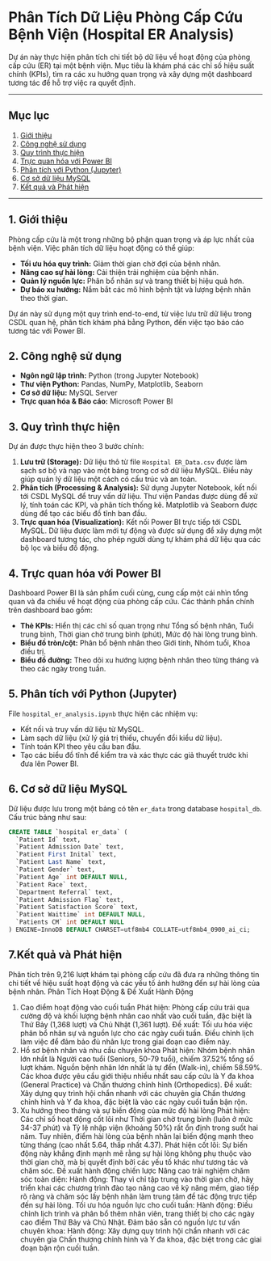 # Phân Tích Dữ Liệu Phòng Cấp Cứu Bệnh Viện (Hospital ER Analysis)

Dự án này thực hiện phân tích chi tiết bộ dữ liệu về hoạt động của phòng cấp cứu (ER) tại một bệnh viện. Mục tiêu là khám phá các chỉ số hiệu suất chính (KPIs), tìm ra các xu hướng quan trọng và xây dựng một dashboard tương tác để hỗ trợ việc ra quyết định.

---

## Mục lục
1. [Giới thiệu](#1-giới-thiệu)
2. [Công nghệ sử dụng](#2-công-nghệ-sử-dụng)
3. [Quy trình thực hiện](#3-quy-trình-thực-hiện)
4. [Trực quan hóa với Power BI](#4-trực-quan-hóa-với-power-bi)
5. [Phân tích với Python (Jupyter)](#5-phân-tích-với-python-jupyter)
6. [Cơ sở dữ liệu MySQL](#6-cơ-sở-dữ-liệu-mysql)
7. [Kết quả và Phát hiện](#7-kết-quả-và-phát-hiện)

---

## 1. Giới thiệu

Phòng cấp cứu là một trong những bộ phận quan trọng và áp lực nhất của bệnh viện. Việc phân tích dữ liệu hoạt động có thể giúp:

* **Tối ưu hóa quy trình:** Giảm thời gian chờ đợi của bệnh nhân.
* **Nâng cao sự hài lòng:** Cải thiện trải nghiệm của bệnh nhân.
* **Quản lý nguồn lực:** Phân bổ nhân sự và trang thiết bị hiệu quả hơn.
* **Dự báo xu hướng:** Nắm bắt các mô hình bệnh tật và lượng bệnh nhân theo thời gian.

Dự án này sử dụng một quy trình end-to-end, từ việc lưu trữ dữ liệu trong CSDL quan hệ, phân tích khám phá bằng Python, đến việc tạo báo cáo tương tác với Power BI.

## 2. Công nghệ sử dụng

* **Ngôn ngữ lập trình:** Python (trong Jupyter Notebook)
* **Thư viện Python:** Pandas, NumPy, Matplotlib, Seaborn
* **Cơ sở dữ liệu:** MySQL Server
* **Trực quan hóa & Báo cáo:** Microsoft Power BI

## 3. Quy trình thực hiện

Dự án được thực hiện theo 3 bước chính:

1.  **Lưu trữ (Storage):** Dữ liệu thô từ file `Hospital ER_Data.csv` được làm sạch sơ bộ và nạp vào một bảng trong cơ sở dữ liệu MySQL. Điều này giúp quản lý dữ liệu một cách có cấu trúc và an toàn.
2.  **Phân tích (Processing & Analysis):** Sử dụng Jupyter Notebook, kết nối tới CSDL MySQL để truy vấn dữ liệu. Thư viện Pandas được dùng để xử lý, tính toán các KPI, và phân tích thống kê. Matplotlib và Seaborn được dùng để tạo các biểu đồ tĩnh ban đầu.
3.  **Trực quan hóa (Visualization):** Kết nối Power BI trực tiếp tới CSDL MySQL. Dữ liệu được làm mới tự động và được sử dụng để xây dựng một dashboard tương tác, cho phép người dùng tự khám phá dữ liệu qua các bộ lọc và biểu đồ động.

## 4. Trực quan hóa với Power BI

Dashboard Power BI là sản phẩm cuối cùng, cung cấp một cái nhìn tổng quan và đa chiều về hoạt động của phòng cấp cứu. Các thành phần chính trên dashboard bao gồm:

* **Thẻ KPIs:** Hiển thị các chỉ số quan trọng như Tổng số bệnh nhân, Tuổi trung bình, Thời gian chờ trung bình (phút), Mức độ hài lòng trung bình.
* **Biểu đồ tròn/cột:** Phân bổ bệnh nhân theo Giới tính, Nhóm tuổi, Khoa điều trị.
* **Biểu đồ đường:** Theo dõi xu hướng lượng bệnh nhân theo từng tháng và theo các ngày trong tuần.

## 5. Phân tích với Python (Jupyter)

File `hospital_er_analysis.ipynb` thực hiện các nhiệm vụ:

* Kết nối và truy vấn dữ liệu từ MySQL.
* Làm sạch dữ liệu (xử lý giá trị thiếu, chuyển đổi kiểu dữ liệu).
* Tính toán KPI theo yêu cầu ban đầu.
* Tạo các biểu đồ tĩnh để kiểm tra và xác thực các giả thuyết trước khi đưa lên Power BI.

## 6. Cơ sở dữ liệu MySQL

Dữ liệu được lưu trong một bảng có tên `er_data` trong database `hospital_db`. Cấu trúc bảng như sau:
```sql
CREATE TABLE `hospital er_data` (
  `Patient Id` text,
  `Patient Admission Date` text,
  `Patient First Inital` text,
  `Patient Last Name` text,
  `Patient Gender` text,
  `Patient Age` int DEFAULT NULL,
  `Patient Race` text,
  `Department Referral` text,
  `Patient Admission Flag` text,
  `Patient Satisfaction Score` text,
  `Patient Waittime` int DEFAULT NULL,
  `Patients CM` int DEFAULT NULL
) ENGINE=InnoDB DEFAULT CHARSET=utf8mb4 COLLATE=utf8mb4_0900_ai_ci;
```

## 7.Kết quả và Phát hiện
Phân tích trên 9,216 lượt khám tại phòng cấp cứu đã đưa ra những thông tin chi tiết về hiệu suất hoạt động và các yếu tố ảnh hưởng đến sự hài lòng của bệnh nhân.
Phân Tích Hoạt Động & Đề Xuất Hành Động
1. Cao điểm hoạt động vào cuối tuần
Phát hiện: Phòng cấp cứu trải qua cường độ và khối lượng bệnh nhân cao nhất vào cuối tuần, đặc biệt là Thứ Bảy (1,368 lượt) và Chủ Nhật (1,361 lượt).
Đề xuất: Tối ưu hóa việc phân bổ nhân sự và nguồn lực cho các ngày cuối tuần. Điều chỉnh lịch làm việc để đảm bảo đủ nhân lực trong giai đoạn cao điểm này.
2. Hồ sơ bệnh nhân và nhu cầu chuyên khoa
Phát hiện: Nhóm bệnh nhân lớn nhất là Người cao tuổi (Seniors, 50-79 tuổi), chiếm 37.52% tổng số lượt khám. Nguồn bệnh nhân lớn nhất là tự đến (Walk-in), chiếm 58.59%. Các khoa được yêu cầu giới thiệu nhiều nhất sau cấp cứu là Y đa khoa (General Practice) và Chấn thương chỉnh hình (Orthopedics).
Đề xuất: Xây dựng quy trình hội chẩn nhanh với các chuyên gia Chấn thương chỉnh hình và Y đa khoa, đặc biệt là vào các ngày cuối tuần bận rộn.
3. Xu hướng theo tháng và sự biến động của mức độ hài lòng
Phát hiện: Các chỉ số hoạt động cốt lõi như Thời gian chờ trung bình (luôn ở mức 34-37 phút) và Tỷ lệ nhập viện (khoảng 50%) rất ổn định trong suốt hai năm. Tuy nhiên, điểm hài lòng của bệnh nhân lại biến động mạnh theo từng tháng (cao nhất 5.64, thấp nhất 4.37).
Phát hiện cốt lõi: Sự biến động này khẳng định mạnh mẽ rằng sự hài lòng không phụ thuộc vào thời gian chờ, mà bị quyết định bởi các yếu tố khác như tương tác và chăm sóc.
Đề xuất hành động chiến lược
Nâng cao trải nghiệm chăm sóc toàn diện:
Hành động: Thay vì chỉ tập trung vào thời gian chờ, hãy triển khai các chương trình đào tạo nâng cao về kỹ năng mềm, giao tiếp rõ ràng và chăm sóc lấy bệnh nhân làm trung tâm để tác động trực tiếp đến sự hài lòng.
Tối ưu hóa nguồn lực cho cuối tuần:
Hành động: Điều chỉnh lịch trình và phân bổ thêm nhân viên, trang thiết bị cho các ngày cao điểm Thứ Bảy và Chủ Nhật.
Đảm bảo sẵn có nguồn lực tư vấn chuyên khoa:
Hành động: Xây dựng quy trình hội chẩn nhanh với các chuyên gia Chấn thương chỉnh hình và Y đa khoa, đặc biệt trong các giai đoạn bận rộn cuối tuần.

